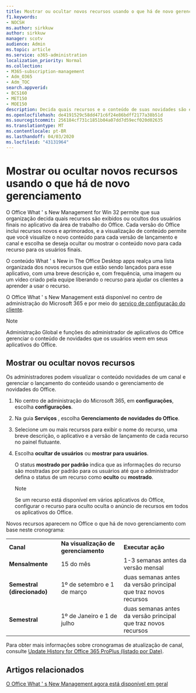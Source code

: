 ```yaml
---
title: Mostrar ou ocultar novos recursos usando o que há de novo gerenciamento
f1.keywords:
- NOCSH
ms.author: sirkkuw
author: sirkkuw
manager: scotv
audience: Admin
ms.topic: article
ms.service: o365-administration
localization_priority: Normal
ms.collection:
- M365-subscription-management
- Adm_O365
- Adm_TOC
search.appverid:
- BCS160
- MET150
- MOE150
description: Decida quais recursos e o conteúdo de suas novidades são exibidos ou ocultos dos usuários finais no Office What ' s New Management for Office Desktop apps.
ms.openlocfilehash: de4191529c58dd471c6f24e86bdff2177a38b51d
ms.sourcegitcommit: 256184cf731c1851b04a07dd7d59ecf020d02635
ms.translationtype: MT
ms.contentlocale: pt-BR
ms.lasthandoff: 04/03/2020
ms.locfileid: "43131964"
---
```

# <a name="show-or-hide-new-features-using-whats-new-management"></a>Mostrar ou ocultar novos recursos usando o que há de novo gerenciamento

O Office What ' s New Management for Win 32 permite que sua organização decida quais recursos são exibidos ou ocultos dos usuários finais no aplicativo da área de trabalho do Office. Cada versão do Office inclui recursos novos e aprimorados, e a visualização de conteúdo permite que você visualize o novo conteúdo para cada versão de lançamento e canal e escolha se deseja ocultar ou mostrar o conteúdo novo para cada recurso para os usuários finais. 

O conteúdo What ' s New in The Office Desktop apps realça uma lista organizada dos novos recursos que estão sendo lançados para esse aplicativo, com uma breve descrição e, com frequência, uma imagem ou um vídeo criado pela equipe liberando o recurso para ajudar os clientes a aprender a usar o recurso. 

O Office What ' s New Management está disponível no centro de administração do Microsoft 365 e por meio do [serviço de configuração do cliente](https://config.office.com).

> [!NOTE]
> Administração Global e funções do administrador de aplicativos do Office gerenciar o conteúdo de novidades que os usuários veem em seus aplicativos do Office.

##  <a name="show-or-hide-new-features"></a>Mostrar ou ocultar novos recursos 

Os administradores podem visualizar o conteúdo novidades de um canal e gerenciar o lançamento do conteúdo usando o gerenciamento de novidades do Office.

1. No centro de administração do Microsoft 365, em **configurações**, escolha **configurações**.

2. Na guia **Serviços** , escolha **Gerenciamento de novidades do Office**.

3. Selecione um ou mais recursos para exibir o nome do recurso, uma breve descrição, o aplicativo e a versão de lançamento de cada recurso no painel flutuante.

4. Escolha **ocultar de usuários** ou **mostrar para usuários**.  

    O status **mostrado por padrão** indica que as informações do recurso são mostradas por padrão para os usuários até que o administrador defina o status de um recurso como **oculto** ou **mostrado**.  

    > [!NOTE]
    > Se um recurso está disponível em vários aplicativos do Office, configurar o recurso para oculto oculta o anúncio de recursos em todos os aplicativos do Office.

Novos recursos aparecem no Office o que há de novo gerenciamento com base neste cronograma:

||||
|:-----|:-----|:-----|
|**Canal** <br/> |**Na visualização de gerenciamento** <br/> |**Executar ação** <br/> |
|**Mensalmente** <br/> |15 do mês  <br/> |1-3 semanas antes da versão mensal <br/> |
|**Semestral (direcionado)** <br/> |1º de setembro e 1 de março <br/> | duas semanas antes da versão principal que traz novos recursos
|**Semestral** <br/> |1º de Janeiro e 1 de julho <br/> | duas semanas antes da versão principal que traz novos recursos<br/> |

Para obter mais informações sobre cronogramas de atualização de canal, consulte [Update History for Office 365 ProPlus (listado por Date)](https://docs.microsoft.com/officeupdates/update-history-office365-proplus-by-date).

## <a name="related-articles"></a>Artigos relacionados

[O Office What ' s New Management agora está disponível em geral](https://techcommunity.microsoft.com/t5/microsoft-365-blog/office-what-s-new-management-is-now-generally-available/ba-p/1179954)